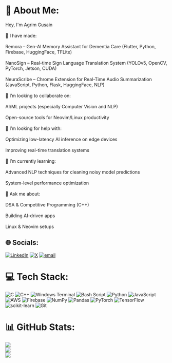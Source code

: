 # 💫 About Me:
Hey, I'm Agrim Gusain<br><br>🔭 I have made:<br><br>Remora – Gen-AI Memory Assistant for Dementia Care (Flutter, Python, Firebase, HuggingFace, TFLite)<br><br>NanoSign – Real-time Sign Language Translation System (YOLOv5, OpenCV, PyTorch, Jetson, CUDA)<br><br>NeuraScribe – Chrome Extension for Real-Time Audio Summarization (JavaScript, Python, Flask, HuggingFace, NLP)<br><br>👯 I’m looking to collaborate on:<br><br>AI/ML projects (especially Computer Vision and NLP)<br><br>Open-source tools for Neovim/Linux productivity<br><br>🤝 I’m looking for help with:<br><br>Optimizing low-latency AI inference on edge devices<br><br>Improving real-time translation systems<br><br>🌱 I’m currently learning:<br><br>Advanced NLP techniques for cleaning noisy model predictions<br><br>System-level performance optimization<br><br>💬 Ask me about:<br><br>DSA & Competitive Programming (C++)<br><br>Building AI-driven apps<br><br>Linux & Neovim setups


## 🌐 Socials:
[![LinkedIn](https://img.shields.io/badge/LinkedIn-%230077B5.svg?logo=linkedin&logoColor=white)](https://linkedin.com/in/agrimgusain) [![X](https://img.shields.io/badge/X-black.svg?logo=X&logoColor=white)](https://x.com/AgrimGusain) [![email](https://img.shields.io/badge/Email-D14836?logo=gmail&logoColor=white)](mailto:gusainagrim@gmail.com) 

# 💻 Tech Stack:
![C](https://img.shields.io/badge/c-%2300599C.svg?style=for-the-badge&logo=c&logoColor=white) ![C++](https://img.shields.io/badge/c++-%2300599C.svg?style=for-the-badge&logo=c%2B%2B&logoColor=white) ![Windows Terminal](https://img.shields.io/badge/Windows%20Terminal-%234D4D4D.svg?style=for-the-badge&logo=windows-terminal&logoColor=white) ![Bash Script](https://img.shields.io/badge/bash_script-%23121011.svg?style=for-the-badge&logo=gnu-bash&logoColor=white) ![Python](https://img.shields.io/badge/python-3670A0?style=for-the-badge&logo=python&logoColor=ffdd54) ![JavaScript](https://img.shields.io/badge/javascript-%23323330.svg?style=for-the-badge&logo=javascript&logoColor=%23F7DF1E) ![AWS](https://img.shields.io/badge/AWS-%23FF9900.svg?style=for-the-badge&logo=amazon-aws&logoColor=white) ![Firebase](https://img.shields.io/badge/firebase-%23039BE5.svg?style=for-the-badge&logo=firebase) ![NumPy](https://img.shields.io/badge/numpy-%23013243.svg?style=for-the-badge&logo=numpy&logoColor=white) ![Pandas](https://img.shields.io/badge/pandas-%23150458.svg?style=for-the-badge&logo=pandas&logoColor=white) ![PyTorch](https://img.shields.io/badge/PyTorch-%23EE4C2C.svg?style=for-the-badge&logo=PyTorch&logoColor=white) ![TensorFlow](https://img.shields.io/badge/TensorFlow-%23FF6F00.svg?style=for-the-badge&logo=TensorFlow&logoColor=white) ![scikit-learn](https://img.shields.io/badge/scikit--learn-%23F7931E.svg?style=for-the-badge&logo=scikit-learn&logoColor=white) ![Git](https://img.shields.io/badge/git-%23F05033.svg?style=for-the-badge&logo=git&logoColor=white)
# 📊 GitHub Stats:
![](https://github-readme-stats.vercel.app/api?username=AgrimGusain&theme=tokyonight&hide_border=false&include_all_commits=false&count_private=false)<br/>
![](https://nirzak-streak-stats.vercel.app/?user=AgrimGusain&theme=tokyonight&hide_border=false)<br/>
![](https://github-readme-stats.vercel.app/api/top-langs/?username=AgrimGusain&theme=tokyonight&hide_border=false&include_all_commits=false&count_private=false&layout=compact)

<!-- Proudly created with GPRM ( https://gprm.itsvg.in ) -->
